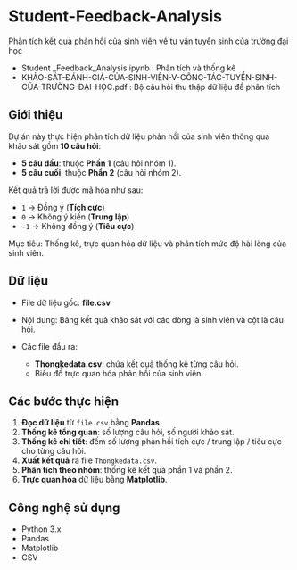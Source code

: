 # Student-Feedback-Analysis
Phân tích kết quả phản hồi của sinh viên về tư vấn tuyển sinh của trường đại học
- Student _Feedback_Analysis.ipynb : Phân tích và thống kê
- KHẢO-SÁT-ĐÁNH-GIÁ-CỦA-SINH-VIÊN-V-CÔNG-TÁC-TUYỂN-SINH-CỦA-TRƯỜNG-ĐẠI-HỌC.pdf : Bộ câu hỏi thu thập dữ liệu để phân tích

## Giới thiệu

Dự án này thực hiện phân tích dữ liệu phản hồi của sinh viên thông qua khảo sát gồm **10 câu hỏi**:

* **5 câu đầu**: thuộc **Phần 1** (câu hỏi nhóm 1).
* **5 câu cuối**: thuộc **Phần 2** (câu hỏi nhóm 2).

Kết quả trả lời được mã hóa như sau:

* `1` → Đồng ý (**Tích cực**)
* `0` → Không ý kiến (**Trung lập**)
* `-1` → Không đồng ý (**Tiêu cực**)

Mục tiêu: Thống kê, trực quan hóa dữ liệu và phân tích mức độ hài lòng của sinh viên.

## Dữ liệu

* File dữ liệu gốc: **file.csv**
* Nội dung: Bảng kết quả khảo sát với các dòng là sinh viên và cột là câu hỏi.
* Các file đầu ra:

  * **Thongkedata.csv**: chứa kết quả thống kê từng câu hỏi.
  * Biểu đồ trực quan hóa phản hồi của sinh viên.

## Các bước thực hiện

1. **Đọc dữ liệu** từ `file.csv` bằng **Pandas**.
2. **Thống kê tổng quan**: số lượng câu hỏi, số người khảo sát.
3. **Thống kê chi tiết**: đếm số lượng phản hồi tích cực / trung lập / tiêu cực cho từng câu hỏi.
4. **Xuất kết quả** ra file `Thongkedata.csv`.
5. **Phân tích theo nhóm**: thống kê kết quả phần 1 và phần 2.
6. **Trực quan hóa** dữ liệu bằng **Matplotlib**.

## Công nghệ sử dụng

* Python 3.x
* Pandas
* Matplotlib
* CSV
